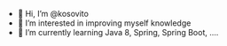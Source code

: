 - 👋 Hi, I’m @kosovito
- 👀 I’m interested in improving myself knowledge
- 🌱 I’m currently learning Java 8, Spring, Spring Boot, ....

<!---
kosovito/kosovito is a ✨ special ✨ repository because its `README.md` (this file) appears on your GitHub profile.
You can click the Preview link to take a look at your changes.
--->
